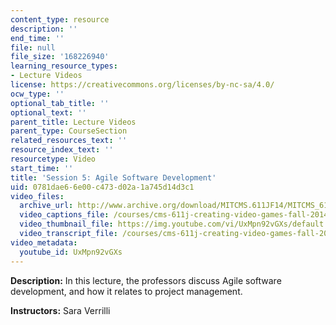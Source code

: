 ```yaml
---
content_type: resource
description: ''
end_time: ''
file: null
file_size: '168226940'
learning_resource_types:
- Lecture Videos
license: https://creativecommons.org/licenses/by-nc-sa/4.0/
ocw_type: ''
optional_tab_title: ''
optional_text: ''
parent_title: Lecture Videos
parent_type: CourseSection
related_resources_text: ''
resource_index_text: ''
resourcetype: Video
start_time: ''
title: 'Session 5: Agile Software Development'
uid: 0781dae6-6e00-c473-d02a-1a745d14d3c1
video_files:
  archive_url: http://www.archive.org/download/MITCMS.611JF14/MITCMS_611JF14_lec05_300k.mp4
  video_captions_file: /courses/cms-611j-creating-video-games-fall-2014/e67c5b8be2415ebd997fc3416e7c72d1_UxMpn92vGXs.vtt
  video_thumbnail_file: https://img.youtube.com/vi/UxMpn92vGXs/default.jpg
  video_transcript_file: /courses/cms-611j-creating-video-games-fall-2014/0d7220e4386eeec4e04cb8c5176e927f_UxMpn92vGXs.pdf
video_metadata:
  youtube_id: UxMpn92vGXs
---
```


**Description:** In this lecture, the professors discuss Agile software development, and how it relates to project management.

**Instructors:** Sara Verrilli

